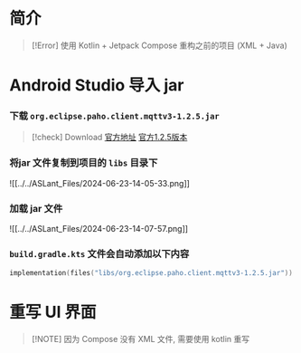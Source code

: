 # 简介 

> [!Error] 使用 Kotlin + Jetpack Compose 重构之前的项目 (XML + Java)

# Android Studio 导入 jar
### 下载 `org.eclipse.paho.client.mqttv3-1.2.5.jar `

> [!check] Download
> [官方地址](https://repo.eclipse.org/content/repositories/paho-releases/org/eclipse/paho/)
> [官方1.2.5版本](https://repo.eclipse.org/content/repositories/paho-releases/org/eclipse/paho/org.eclipse.paho.client.mqttv3/1.2.5/org.eclipse.paho.client.mqttv3-1.2.5.jar)

### 将jar 文件复制到项目的 `libs` 目录下
![[../../ASLant_Files/2024-06-23-14-05-33.png]]
### 加载 jar 文件
![[../../ASLant_Files/2024-06-23-14-07-57.png]]

### `build.gradle.kts` 文件会**自动**添加以下内容

```kotlin
implementation(files("libs/org.eclipse.paho.client.mqttv3-1.2.5.jar"))
```

# 重写 UI 界面

> [!NOTE] 因为 Compose 没有 XML 文件, 需要使用 kotlin 重写

